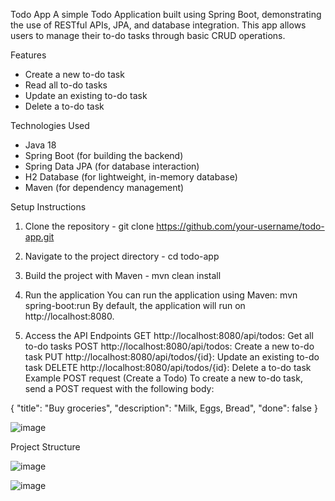 Todo App
A simple Todo Application built using Spring Boot, demonstrating the use of RESTful APIs, JPA, and database integration. This app allows users to manage their to-do tasks through basic CRUD operations.

Features
* Create a new to-do task
* Read all to-do tasks
* Update an existing to-do task
* Delete a to-do task
  
Technologies Used
* Java 18
* Spring Boot (for building the backend)
* Spring Data JPA (for database interaction)
* H2 Database (for lightweight, in-memory database)
* Maven (for dependency management)
  
Setup Instructions
1. Clone the repository - git clone https://github.com/your-username/todo-app.git
2. Navigate to the project directory - cd todo-app
3. Build the project with Maven - mvn clean install
4. Run the application
You can run the application using Maven: mvn spring-boot:run
By default, the application will run on http://localhost:8080.

5. Access the API Endpoints
GET http://localhost:8080/api/todos: Get all to-do tasks
POST http://localhost:8080/api/todos: Create a new to-do task
PUT http://localhost:8080/api/todos/{id}: Update an existing to-do task
DELETE http://localhost:8080/api/todos/{id}: Delete a to-do task
Example POST request (Create a Todo)
To create a new to-do task, send a POST request with the following body:

{
  "title": "Buy groceries",
  "description": "Milk, Eggs, Bread",
  "done": false
}


![image](https://github.com/user-attachments/assets/5de50418-d4f2-459e-a1ea-bf0134e435d2)


Project Structure

![image](https://github.com/user-attachments/assets/03edfa9a-9a76-4698-a8f7-fccd46b7c44b)


![image](https://github.com/user-attachments/assets/bb72c97f-ca35-43a2-a28e-8f4b0a6748a0)


